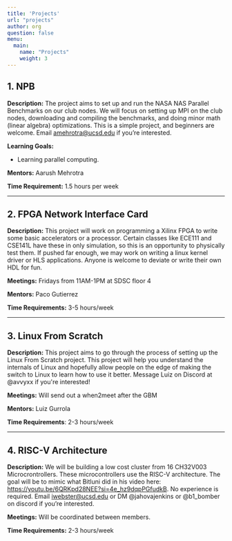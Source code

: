 ```yaml
---
title: 'Projects'
url: "projects"
author: org
question: false
menu:
  main:
    name: "Projects"
    weight: 3
---
```

## 1. NPB
**Description:**
The project aims to set up and run the NASA NAS Parallel Benchmarks on our club nodes. We will focus on setting up MPI on the club nodes, downloading and compiling the benchmarks, and doing minor math (linear algebra) optimizations. This is a simple project, and beginners are welcome. Email amehrotra@ucsd.edu if you’re interested.

**Learning Goals:**
- Learning parallel computing.

**Mentors:** Aarush Mehrotra

**Time Requirement:** 1.5 hours per week

----

## 2. FPGA Network Interface Card
**Description:**
This project will work on programming a Xilinx FPGA to write some basic accelerators or a processor. Certain classes like ECE111 and CSE141L have these in only simulation, so this is an opportunity to physically test them. If pushed far enough, we may work on writing a linux kernel driver or HLS applications. Anyone is welcome to deviate or write their own HDL for fun.

**Meetings:** Fridays from 11AM-1PM at SDSC floor 4

**Mentors:** Paco Gutierrez

**Time Requirements:** 3-5 hours/week

----

## 3. Linux From Scratch
**Description:**
This project aims to go through the process of setting up the Linux From Scratch project. This project will help you understand the internals of Linux and hopefully allow people on the edge of making the switch to Linux to learn how to use it better. Message Luiz on Discord at @avvyxx if you're interested!

**Meetings:** Will send out a when2meet after the GBM

**Mentors:** Luiz Gurrola

**Time Requirements**: 2-3 hours/week

----

## 4. RISC-V Architecture

**Description:** We will be building a low cost cluster from 16 CH32V003 Microcrontrollers. These microcontrollers use the RISC-V architecture. The goal will be to mimic what Bitluni did in his video here: https://youtu.be/6QRKpd28NEE?si=4e_hz9dqpPGfudkB. No experience is required. Email iwebster@ucsd.edu or DM @jahovajenkins or @b1_bomber on discord if you’re interested.

**Meetings:** Will be coordinated between members.

**Time Requirements:** 2-3 hours/week

